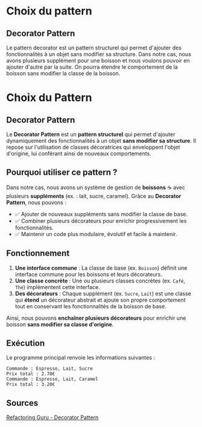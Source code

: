 # Choix du pattern

## Decorator Pattern

Le pattern decorator est un pattern structurel qui permet d'ajouter des fonctionnalités à un objet sans modifier sa structure. Dans notre cas, nous avons plusieurs supplément pour une boisson et nous voulons pouvoir en ajouter d'autre par la suite. On pourra étendre le comportement de la boisson sans modifier la classe de la boisson.


# Choix du Pattern

## Decorator Pattern

Le **Decorator Pattern** est un **pattern structurel** qui permet d'ajouter dynamiquement des fonctionnalités à un objet **sans modifier sa structure**. Il repose sur l'utilisation de classes décoratrices qui enveloppent l'objet d'origine, lui conférant ainsi de nouveaux comportements.

## Pourquoi utiliser ce pattern ?

Dans notre cas, nous avons un système de gestion de **boissons** ☕ avec plusieurs **suppléments** (ex. : lait, sucre, caramel). Grâce au **Decorator Pattern**, nous pouvons :

- ✅ Ajouter de nouveaux suppléments sans modifier la classe de base.
- ✅ Combiner plusieurs décorateurs pour enrichir progressivement les fonctionnalités.
- ✅ Maintenir un code plus modulaire, évolutif et facile à maintenir.

## Fonctionnement

1. **Une interface commune** : La classe de base (ex. `Boisson`) définit une interface commune pour les boissons et leurs décorateurs.
2. **Une classe concrète** : Une ou plusieurs classes concrètes (ex. `Café`, `Thé`) implémentent cette interface.
3. **Des décorateurs** : Chaque supplément (ex. `Sucre`, `Lait`) est une classe qui **étend** un décorateur abstrait et ajoute son propre comportement tout en conservant les fonctionnalités de la boisson de base.

Ainsi, nous pouvons **enchaîner plusieurs décorateurs** pour enrichir une boisson **sans modifier sa classe d'origine**.

## Exécution

Le programme principal renvoie les informations suivantes :

```
Commande : Espresso, Lait, Sucre
Prix total : 2.70€
Commande : Espresso, Lait, Caramel
Prix total : 3.20€
```

## Sources

[Refactoring Guru - Decorator Pattern](https://refactoring.guru/design-patterns/decorator)
